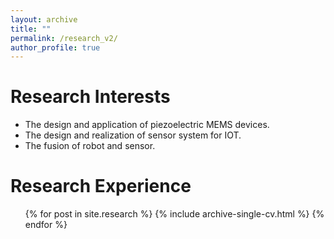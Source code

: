 ```yaml
---
layout: archive
title: ""
permalink: /research_v2/
author_profile: true
---
```


Research Interests
======
* The design and application of piezoelectric MEMS devices.
* The design and realization of sensor system for IOT.
* The fusion of robot and sensor.

Research Experience
======
  <ul>{% for post in site.research %}
    {% include archive-single-cv.html %}
  {% endfor %}</ul>